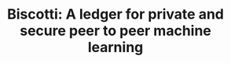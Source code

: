 ---
title: "Biscotti: A ledger for private and secure peer to peer machine learning"
authors: "Muhammad Shayan, Clement Fung, Chris JM Yoon, Ivan Beschastnikh"
venue: 'Under submission to NSDI 19'
link: 'https://github.com/m-shayanshafi/simpleBlockChain'	
---
